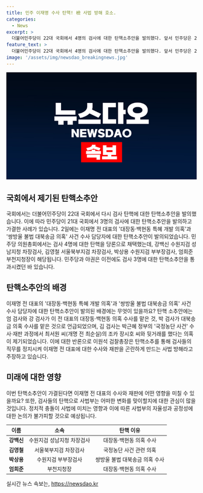 ```yaml
---
title: 민주 이재명 수사 탄핵! 檢 사법 방해 호소.
categories:
  - News
excerpt: >
  더불어민주당이 22대 국회에서 4명의 검사에 대한 탄핵소추안을 발의했다. 앞서 민주당은 21대 국회에서 3명의 검사에 대한 탄핵소추안을 가결한 바 있음. 탄핵 대상은 이재명 전 대표의 대장동·백현동 특혜 개발 의혹과 쌍방울 불법 대북송금 의혹 사건 수사에 관여한 4명의 검사. 이는 민주당이 21대 국회에서 탄핵소추안을 통과시켰던 전례를 봄으로써 주목받고 있음. 이원석 검찰총장은 이에 대해 사법 방해로 비판했다. (150자)
feature_text: >
  더불어민주당이 22대 국회에서 4명의 검사에 대한 탄핵소추안을 발의했다. 앞서 민주당은 21대 국회에서 3명의 검사에 대한 탄핵소추안을 가결한 바 있음. 탄핵 대상은 이재명 전 대표의 대장동·백현동 특혜 개발 의혹과 쌍방울 불법 대북송금 의혹 사건 수사에 관여한 4명의 검사. 이는 민주당이 21대 국회에서 탄핵소추안을 통과시켰던 전례를 봄으로써 주목받고 있음. 이원석 검찰총장은 이에 대해 사법 방해로 비판했다. (150자)
image: '/assets/img/newsdao_breakingnews.jpg'
---
```


<p><img src="/assets/img/newsdao_breakingnews.jpg" alt="ranknews 속보" /></p>

<h2 data-ke-size="size26">국회에서 제기된 탄핵소추안</h2>

<p data-ke-size="size16">국회에서는 더불어민주당이 22대 국회에서 다시 검사 탄핵에 대한 탄핵소추안을 발의했습니다. 이에 따라 민주당이 21대 국회에서 3명의 검사에 대한 탄핵소추안을 발의하고 가결한 사례가 있습니다. 2일에는 이재명 전 대표의 '대장동·백현동 특혜 개발 의혹'과 '쌍방울 불법 대북송금 의혹' 사건 수사 담당자에 대한 탄핵소추안이 발의되었습니다. 민주당 의원총회에서는 검사 4명에 대한 탄핵을 당론으로 채택했는데, 강백신 수원지검 성남지청 차장검사, 김영철 서울북부지검 차장검사, 박상용 수원지검 부부장검사, 엄희준 부천지청장이 해당됩니다. 민주당과 야권은 이전에도 검사 3명에 대한 탄핵소추안을 통과시켰던 바 있습니다.</p>

<h2 data-ke-size="size26">탄핵소추안의 배경</h2>

<p data-ke-size="size16">이재명 전 대표의 '대장동·백현동 특혜 개발 의혹'과 '쌍방울 불법 대북송금 의혹' 사건 수사 담당자에 대한 탄핵소추안이 발의된 배경에는 무엇이 있을까요? 탄핵 소추안에는 엄 검사와 강 검사가 이 전 대표의 대장동·백현동 의혹 수사를 맡은 것, 박 검사가 대북송금 의혹 수사를 맡은 것으로 언급되었으며, 김 검사는 박근혜 정부의 '국정농단 사건' 수사·재판 과정에서 최서원 씨(개명 전 최순실)의 조카 장시호 씨와 뒷거래를 했다는 의혹이 제기되었습니다. 이에 대한 반론으로 이원석 검찰총장은 탄핵소추를 통해 검사들의 직무를 정지시켜 이재명 전 대표에 대한 수사와 재판을 곤란하게 만드는 사법 방해라고 주장하고 있습니다.</p>

<h2 data-ke-size="size26">미래에 대한 영향</h2>

<p data-ke-size="size16">이번 탄핵소추안이 가결된다면 이재명 전 대표의 수사와 재판에 어떤 영향을 미칠 수 있을까요? 또한, 검사들의 탄핵으로 사법부는 어떠한 변화를 맞이할지에 대한 관심이 많을 것입니다. 정치적 충돌이 사법에 미치는 영향과 이에 따른 사법부의 자율성과 공정성에 대한 논의가 불가피할 것으로 예상됩니다.</p>

<table>
    <thead>
        <tr>
            <th style="text-align: center;">이름</th>
            <th style="text-align: center;">소속</th>
            <th style="text-align: center;">탄핵 이유</th>
        </tr>
    </thead>
    <tbody>
        <tr>
            <td style="text-align: center;"><b>강백신</b></td>
            <td style="text-align: center;">수원지검 성남지청 차장검사</td>
            <td style="text-align: center;">대장동·백현동 의혹 수사</td>
        </tr>
        <tr>
            <td style="text-align: center;"><b>김영철</b></td>
            <td style="text-align: center;">서울북부지검 차장검사</td>
            <td style="text-align: center;">국정농단 사건 관련 의혹</td>
        </tr>
        <tr>
            <td style="text-align: center;"><b>박상용</b></td>
            <td style="text-align: center;">수원지검 부부장검사</td>
            <td style="text-align: center;">쌍방울 불법 대북송금 의혹 수사</td>
        </tr>
        <tr>
            <td style="text-align: center;"><b>엄희준</b></td>
            <td style="text-align: center;">부천지청장</td>
            <td style="text-align: center;">대장동·백현동 의혹 수사</td>
        </tr>
    </tbody>
</table>

<p data-ke-size="size16"></p>
실시간 뉴스 속보는, <a href="https://newsdao.kr" rel="dofollow">https://newsdao.kr</a>


